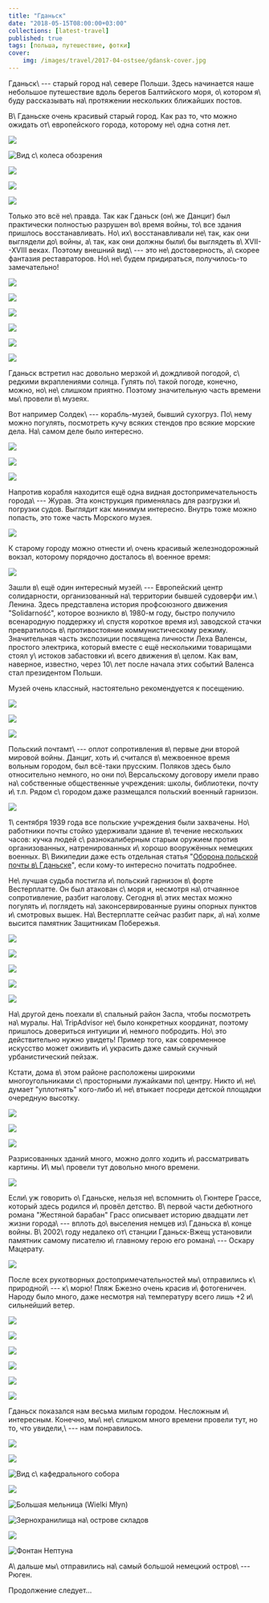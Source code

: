 ```yaml
---
title: "Гданьск"
date: "2018-05-15T08:00:00+03:00"
collections: [latest-travel]
published: true
tags: [польша, путешествие, фотки]
cover:
    img: /images/travel/2017-04-ostsee/gdansk-cover.jpg
---
```


Гданьск\ --- старый город на\ севере Польши. Здесь начинается наше
небольшое путешествие вдоль берегов Балтийского моря, о\ котором я\ буду
рассказывать на\ протяжении нескольких ближайших постов.

<!--more-->

В\ Гданьске очень красивый старый город. Как раз то, что можно ожидать
от\ европейского города, которому не\ одна сотня лет.

![](/images/travel/2017-04-ostsee/gdansk-old-1.jpg)

![Вид с\ колеса обозрения](/images/travel/2017-04-ostsee/gdansk-old-2.jpg)

![](/images/travel/2017-04-ostsee/gdansk-old-3.jpg)

![](/images/travel/2017-04-ostsee/gdansk-old-4.jpg)

![](/images/travel/2017-04-ostsee/gdansk-old-5.jpg)

Только это всё не\ правда. Так как Гданьск (он\ же Данциг) был
практически полностью разрушен во\ время войны, то\ все здания пришлось
восстанавливать. Но\ их\ восстанавливали не\ так, как они выглядели
до\ войны, а\ так, как они должны были\ бы выглядеть в\ XVII--XVIII
веках. Поэтому внешний вид\ --- это не\ достоверность, а\ скорее
фантазия реставраторов. Но\ не\ будем придираться, получилось-то
замечательно!

![](/images/travel/2017-04-ostsee/gdansk-new-1.jpg)

![](/images/travel/2017-04-ostsee/gdansk-new-2.jpg)

![](/images/travel/2017-04-ostsee/gdansk-new-3.jpg)

![](/images/travel/2017-04-ostsee/gdansk-new-4.jpg)

![](/images/travel/2017-04-ostsee/gdansk-new-5.jpg)

![](/images/travel/2017-04-ostsee/gdansk-new-6.jpg)

Гданьск встретил нас довольно мерзкой и\ дождливой погодой, с\ редкими
вкраплениями солнца. Гулять по\ такой погоде, конечно, можно,
но\ не\ слишком приятно. Поэтому значительную часть времени мы\ провели
в\ музеях.

Вот например Солдек\ --- корабль-музей, бывший сухогруз. По\ нему можно
погулять, посмотреть кучу всяких стендов про всякие морские дела.
На\ самом деле было интересно.

![](/images/travel/2017-04-ostsee/gdansk-soldek-1.jpg)

![](/images/travel/2017-04-ostsee/gdansk-soldek-2.jpg)

![](/images/travel/2017-04-ostsee/gdansk-soldek-3.jpg)

Напротив корабля находится ещё одна видная достопримечательность
города\ --- Журав. Эта конструкция применялась для разгрузки и\ погрузки
судов. Выглядит как минимум интересно. Внутрь тоже можно попасть, это
тоже часть Морского музея.

![](/images/travel/2017-04-ostsee/gdansk-zuraw.jpg)

К старому городу можно отнести и\ очень красивый железнодорожный вокзал,
которому порядочно досталось в\ военное время:

![](/images/travel/2017-04-ostsee/gdansk-railway-station.jpg)

Зашли в\ ещё один интересный музей\ --- Европейский центр солидарности,
организованный на\ территории бывшей судоверфи им.\ Ленина. Здесь
представлена история профсоюзного движения "Solidarność", которое
возникло в\ 1980-м году, быстро получило всенародную поддержку и\ спустя
короткое время из\ заводской стачки превратилось в\ противостояние
коммунистическому режиму. Значительная часть экспозиции посвящена
личности Леха Валенсы, простого электрика, который вместе с ещё
несколькими товарищами стоял у\ истоков забастовки и\ всего движения
в\ целом. Как вам, наверное, известно, через 10\ лет после начала этих
событий Валенса стал президентом Польши.

Музей очень классный, настоятельно рекомендуется к посещению.

![](/images/travel/2017-04-ostsee/gdansk-solidarnosc-1.jpg)

![](/images/travel/2017-04-ostsee/gdansk-solidarnosc-2.jpg)

![](/images/travel/2017-04-ostsee/gdansk-solidarnosc-3.jpg)

Польский почтамт\ --- оплот сопротивления в\ первые дни второй мировой
войны. Данциг, хоть и\ считался в\ межвоенное время вольным городом, был
всё-таки прусским. Поляков здесь было относительно немного, но они
по\ Версальскому договору имели право на\ собственные общественные
учреждения: школы, библиотеки, почту и\ т.п. Рядом с\ городом даже
размещался польский военный гарнизон.

![](/images/travel/2017-04-ostsee/gdansk-post.jpg)

1\ сентября 1939 года все польские учреждения были захвачены.
Но\ работники почты стойко удерживали здание в\ течение нескольких
часов: кучка людей с\ разнокалиберным старым оружием против
организованных, натренированных и\ хорошо вооружённых немецких военных.
В\ Википедии даже есть отдельная статья "[Оборона польской почты
в\ Гданьске][post]", если кому-то интересно почитать подробнее.

Не\ лучшая судьба постигла и\ польский гарнизон в\ форте Вестерплатте.
Он был атакован с\ моря и, несмотря на\ отчаянное сопротивление, разбит
наголову. Сегодня в\ этих местах можно погулять и\ поглядеть
на\ законсервированные руины опорных пунктов и\ смотровых вышек.
На\ Вестерплатте сейчас разбит парк, а\ на\ холме высится памятник
Защитникам Побережья.

![](/images/travel/2017-04-ostsee/gdansk-westerplatte-1.jpg)

![](/images/travel/2017-04-ostsee/gdansk-westerplatte-2.jpg)

![](/images/travel/2017-04-ostsee/gdansk-westerplatte-3.jpg)

![](/images/travel/2017-04-ostsee/gdansk-westerplatte-4.jpg)

![](/images/travel/2017-04-ostsee/gdansk-westerplatte-5.jpg)

На\ другой день поехали в\ спальный район Заспа, чтобы посмотреть
на\ муралы. На\ TripAdvisor не\ было конкретных координат, поэтому
пришлось довериться интуиции и\ немного побродить. Но\ это действительно
нужно увидеть! Пример того, как современное искусство может оживить
и\ украсить даже самый скучный урбанистический пейзаж.

Кстати, дома в\ этом районе расположены широкими многоугольниками
с\ просторными лужайками по\ центру. Никто и\ не\ думает "уплотнять"
кого-либо и\ не\ втыкает посреди детской площадки очередную высотку.

![](/images/travel/2017-04-ostsee/gdansk-murals-1.jpg)

![](/images/travel/2017-04-ostsee/gdansk-murals-2.jpg)

![](/images/travel/2017-04-ostsee/gdansk-murals-3.jpg)

Разрисованных зданий много, можно долго ходить и\ рассматривать картины.
И\ мы\ провели тут довольно много времени.


![](iframe:https://www.google.com/maps/embed?pb=!1m18!1m12!1m3!1d9292.559986836572!2d18.59376924321318!3d54.389842183373545!2m3!1f0!2f0!3f0!3m2!1i1024!2i768!4f13.1!3m3!1m2!1s0x0%3A0x0!2zNTTCsDIzJzIzLjQiTiAxOMKwMzYnMDkuMSJF!5e0!3m2!1sen!2sfr!4v1526330436397)

Если\ уж говорить о\ Гданьске, нельзя не\ вспомнить о\ Гюнтере Грассе,
который здесь родился и\ провёл детство. В\ первой части дебютного
романа "Жестяной барабан" Грасс описывает историю двадцати лет жизни
города\ --- вплоть до\ выселения немцев из\ Гданьска в\ конце войны.
В\ 2002\ году недалеко от\ станции Гданьск-Вжещ установили памятник
самому писателю и\ главному герою его романа\ --- Оскару Мацерату.

![](/images/travel/2017-04-ostsee/gdansk-guenter-grass.jpg)

После всех рукотворных достопримечательностей мы\ отправились
к\ природной\ --- к\ морю! Пляж Бжезно очень красив и\ фотогеничен.
Народу было много, даже несмотря на\ температуру всего лишь +2
и\ сильнейший ветер.

![](/images/travel/2017-04-ostsee/gdansk-sea-1.jpg)

![](/images/travel/2017-04-ostsee/gdansk-sea-2.jpg)

![](/images/travel/2017-04-ostsee/gdansk-sea-3.jpg)

![](/images/travel/2017-04-ostsee/gdansk-sea-4.jpg)

![](/images/travel/2017-04-ostsee/gdansk-sea-5.jpg)

![](/images/travel/2017-04-ostsee/gdansk-sea-6.jpg)

Гданьск показался нам весьма милым городом. Несложным и\ интересным.
Конечно, мы\ не\ слишком много времени провели тут, но то, что
увидели,\ --- нам понравилось.

![](/images/travel/2017-04-ostsee/gdansk-more-1.jpg)

![](/images/travel/2017-04-ostsee/gdansk-more-2.jpg)

![Вид с\ кафедрального собора](/images/travel/2017-04-ostsee/gdansk-more-3.jpg)

![](/images/travel/2017-04-ostsee/gdansk-more-4.jpg)

![Большая мельница (Wielki Młyn)](/images/travel/2017-04-ostsee/gdansk-more-5.jpg)

![Зернохранилища на\ острове складов](/images/travel/2017-04-ostsee/gdansk-more-6.jpg)

![](/images/travel/2017-04-ostsee/gdansk-more-7.jpg)

![Фонтан Нептуна](/images/travel/2017-04-ostsee/gdansk-more-8.jpg)

А\ дальше мы\ отправились на\ самый большой немецкий остров\ --- Рюген.

Продолжение следует...

[post]: https://ru.wikipedia.org/wiki/%D0%9E%D0%B1%D0%BE%D1%80%D0%BE%D0%BD%D0%B0_%D0%BF%D0%BE%D0%BB%D1%8C%D1%81%D0%BA%D0%BE%D0%B9_%D0%BF%D0%BE%D1%87%D1%82%D1%8B_%D0%B2_%D0%93%D0%B4%D0%B0%D0%BD%D1%8C%D1%81%D0%BA%D0%B5
